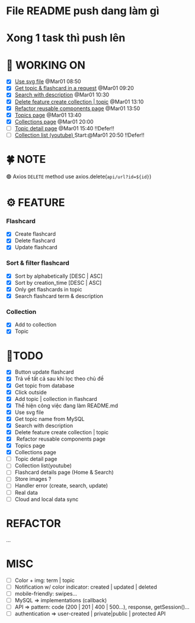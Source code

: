 # File README push dang làm gì
# Xong 1 task thì push lên 

# 🚀 WORKING ON
* [x] [Use svg file](#task1) @Mar01 08:50
* [x] [Get topic & flashcard in a request](#task2) @Mar01 09:20
* [x] [Search with description](#task3) @Mar01 10:30
* [x] [Delete feature create collection | topic](#task4) @Mar01 13:10
* [x] [Refactor reusable components page](#task6) @Mar01 13:50
* [x] [Topics page](#task5) @Mar01 13:40
* [x] [Collections page](#task8) @Mar01 20:00
* [ ] [Topic detail page](#task7) @Mar01 15:40 !!Defer!!
* [ ] [Collection list (youtube) ](#task9) Start:@Mar01 20:50 !!Defer!! 

# 🍀 NOTE
🟢 Axios `DELETE` method use axios.delete(`api/url?id=${id}`)

# ⚙ FEATURE
###  Flashcard
* [x] Create flashcard
* [x] Delete flashcard
* [x] Update flashcard

### Sort & filter flashcard
* [x] Sort by alphabetically [DESC | ASC]
* [x] Sort by creation_time [DESC | ASC]
* [x] Only get flashcards in topic
* [x] Search flashcard term & description

### Collection
* [x] Add to collection  
* [x] Topic 

# 💪TODO
* [x] Button update flashcard
* [x] Trả về tất cả sau khi lọc theo chủ đề
* [x] Get topic from database 
* [x] Click outside
* [x] Add topic | collection in flashcard   
* [x] Thể hiện công việc đang làm README.md
* [x] <a id="task1">Use svg file</a>
* [x] <a id="task2">Get topic name from MySQL </a>
* [x] <a id="task3">Search with description</a> 
* [x] <a id="task4">Delete feature create collection | topic</a>
* [x] <a id="task6"> Refactor reusable components page</a>
* [x] <a id="task5">Topics page</a>
* [x] <a id="task8">Collections page</a>
* [ ] <a id="task7">Topic detail page</a>
* [ ] <a id="task9">Collection list(youtube)</a>
* [ ] Flashcard details page (Home & Search)
* [ ] Store images ?
* [ ] Handler error (create, search, update)
* [ ] Real data
* [ ] Cloud and local data sync
# REFACTOR 
...

# MISC
* [ ] Color + img: term | topic
* [ ] Notification w/ color indicator: created | updated | deleted
* [ ] mobile-friendly: swipes...
* [ ] MySQL => implementations (callback)
* [ ] API => pattern: code (200 | 201 | 400 | 500...), response, getSession()...
* [ ] authentication => user-created | private|public | protected API